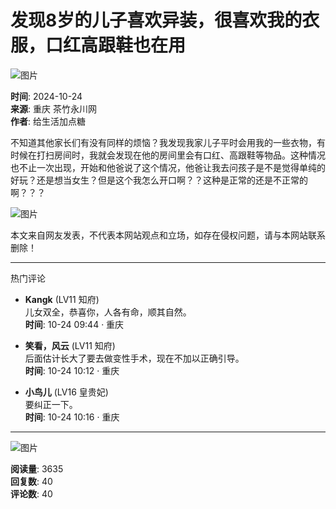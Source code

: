 # 发现8岁的儿子喜欢异装，很喜欢我的衣服，口红高跟鞋也在用

![图片](https://pic.app.cqyc.net/back_admin_FjsLwqRrm3KWnnVJUbMvN5DuPs9w.png)

**时间**: 2024-10-24  
**来源**: 重庆 茶竹永川网  
**作者**: 给生活加点糖  

不知道其他家长们有没有同样的烦恼？我发现我家儿子平时会用我的一些衣物，有时候在打扫房间时，我就会发现在他的房间里会有口红、高跟鞋等物品。这种情况也不止一次出现，开始和他爸说了这个情况，他爸让我去问孩子是不是觉得单纯的好玩？还是想当女生？但是这个我怎么开口啊？？这种是正常的还是不正常的啊？？？

![图片](https://pic2.bbs.cqyc.net/data/attachment/forum/202410/24/085018zwsph3dpbrgs6rdg.jpg)

本文来自网友发表，不代表本网站观点和立场，如存在侵权问题，请与本网站联系删除！

---  

热门评论

- **Kangk** (LV11 知府)  
  儿女双全，恭喜你，人各有命，顺其自然。  
  **时间**: 10-24 09:44 · 重庆  

- **笑看，风云** (LV11 知府)  
  后面估计长大了要去做变性手术，现在不加以正确引导。  
  **时间**: 10-24 10:12 · 重庆  

- **小鸟儿** (LV16 皇贵妃)  
  要纠正一下。  
  **时间**: 10-24 10:16 · 重庆  

---  

![图片](https://pic.app.cqyc.net/backend/20240104111148_7_FlfyDlUaYeX4S326WKD7V-sJtu9X.png)

**阅读量**: 3635  
**回复数**: 40  
**评论数**: 40